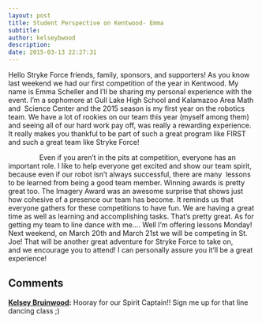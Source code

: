 ```yaml
---
layout: post
title: Student Perspective on Kentwood- Emma
subtitle:
author: kelseybwood
description:
date: 2015-03-13 22:27:31
---
```


Hello Stryke Force friends, family, sponsors, and supporters! As you know last weekend we had our first competition of the year in Kentwood. My name is Emma Scheller and I’ll be sharing my personal experience with the event. I’m a sophomore at Gull Lake High School and Kalamazoo Area Math and  Science Center and the 2015 season is my first year on the robotics team. We have a lot of rookies on our team this year (myself among them) and seeing all of our hard work pay off, was really a rewarding experience. It really makes you thankful to be part of such a great program like FIRST and such a great team like Stryke Force!

                Even if you aren’t in the pits at competition, everyone has an important role. I like to help everyone get excited and show our team spirit, because even if our robot isn’t always successful, there are many  lessons to be learned from being a good team member. Winning awards is pretty great too. The Imagery Award was an awesome surprise that shows just how cohesive of a presence our team has become. It reminds us that everyone gathers for these competitions to have fun. We are having a great time as well as learning and accomplishing tasks. That’s pretty great. As for getting my team to line dance with me…. Well I’m offering lessons Monday! Next weekend, on March 20th and March 21st we will be competing in St. Joe! That will be another great adventure for Stryke Force to take on, and we encourage you to attend! I can personally assure you it’ll be a great experience!

## Comments

**[Kelsey Bruinwood](#734 "2015-03-14 13:13:20"):** Hooray for our Spirit Captain!! Sign me up for that line dancing class ;)
